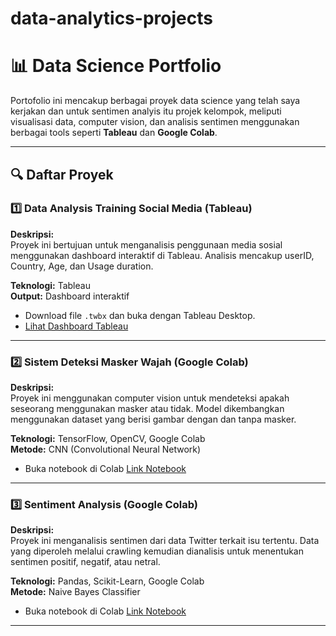 # data-analytics-projects
# 📊 Data Science Portfolio  

Portofolio ini mencakup berbagai proyek data science yang telah saya kerjakan dan untuk sentimen analyis itu projek kelompok, meliputi visualisasi data, computer vision, dan analisis sentimen menggunakan berbagai tools seperti **Tableau** dan **Google Colab**.

---

## 🔍 Daftar Proyek  

### 1️⃣ **Data Analysis Training Social Media (Tableau)**  
**Deskripsi:**  
Proyek ini bertujuan untuk menganalisis penggunaan media sosial menggunakan dashboard interaktif di Tableau. Analisis mencakup userID, Country, Age, dan Usage duration.

**Teknologi:** Tableau  
**Output:** Dashboard interaktif  

- Download file `.twbx` dan buka dengan Tableau Desktop.  
- [Lihat Dashboard Tableau]([https://public.tableau.com/](https://public.tableau.com/views/DataAnalysisTrainingsocialmedia/Sheet1?:language=en-US&publish=yes&:sid=&:redirect=auth&:display_count=n&:origin=viz_share_link))

---

### 2️⃣ **Sistem Deteksi Masker Wajah (Google Colab)**  
**Deskripsi:**  
Proyek ini menggunakan computer vision untuk mendeteksi apakah seseorang menggunakan masker atau tidak. Model dikembangkan menggunakan dataset yang berisi gambar dengan dan tanpa masker.  

**Teknologi:** TensorFlow, OpenCV, Google Colab  
**Metode:** CNN (Convolutional Neural Network)  

- Buka notebook di Colab [Link Notebook](https://colab.research.google.com/drive/18lMyQybjRDTWo1AB1mYgXWPkgXgv0MA9?usp=sharing)  
  
---

### 3️⃣ **Sentiment Analysis (Google Colab)**  
**Deskripsi:**  
Proyek ini menganalisis sentimen dari data Twitter terkait isu tertentu. Data yang diperoleh melalui crawling kemudian dianalisis untuk menentukan sentimen positif, negatif, atau netral. 


**Teknologi:** Pandas, Scikit-Learn, Google Colab  
**Metode:** Naive Bayes Classifier  

- Buka notebook di Colab [Link Notebook]([https://colab.research.google.com/drive/xxx](https://colab.research.google.com/drive/1Mk4ROWGwh7ZwX4YQWdsi1IpOXAKCGLYV?usp=sharing))  

---
